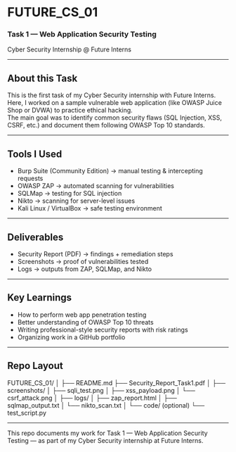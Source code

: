 # FUTURE_CS_01  
### Task 1 — Web Application Security Testing  
Cyber Security Internship @ Future Interns

---

##  About this Task  
This is the first task of my Cyber Security internship with Future Interns.  
Here, I worked on a sample vulnerable web application (like OWASP Juice Shop or DVWA) to practice ethical hacking.  
The main goal was to identify common security flaws (SQL Injection, XSS, CSRF, etc.) and document them following OWASP Top 10 standards.

---

##  Tools I Used  
- Burp Suite (Community Edition) → manual testing & intercepting requests  
- OWASP ZAP → automated scanning for vulnerabilities  
- SQLMap → testing for SQL injection  
- Nikto → scanning for server-level issues  
- Kali Linux / VirtualBox → safe testing environment

---

##  Deliverables  
- Security Report (PDF) → findings + remediation steps  
- Screenshots → proof of vulnerabilities tested  
- Logs → outputs from ZAP, SQLMap, and Nikto

---

##  Key Learnings  
- How to perform web app penetration testing  
- Better understanding of OWASP Top 10 threats  
- Writing professional-style security reports with risk ratings  
- Organizing work in a GitHub portfolio

---

##  Repo Layout  
FUTURE_CS_01/
│
├── README.md
├── Security_Report_Task1.pdf
│
├── screenshots/
│ ├── sqli_test.png
│ ├── xss_payload.png
│ └── csrf_attack.png
│
├── logs/
│ ├── zap_report.html
│ ├── sqlmap_output.txt
│ └── nikto_scan.txt
│
└── code/ (optional)
└── test_script.py

---

 This repo documents my work for Task 1 — Web Application Security Testing — as part of my Cyber Security internship at Future Interns.


